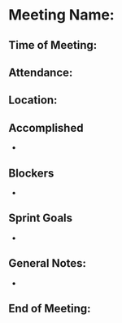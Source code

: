 # Meeting Name:

## Time of Meeting:

## Attendance: 

## Location: 

## Accomplished
 - 

## Blockers
 - 

## Sprint Goals
 - 

## General Notes:
 - 

## End of Meeting:
